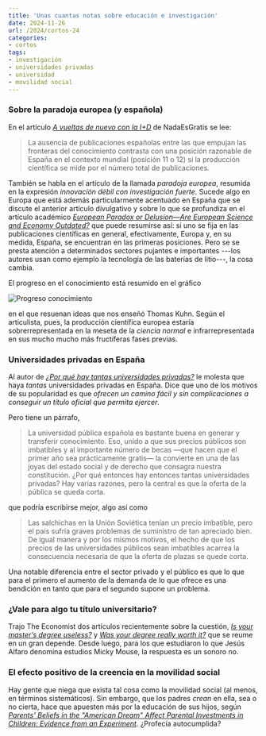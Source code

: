 ```yaml
---
title: 'Unas cuantas notas sobre educación e investigación'
date: 2024-11-26
url: /2024/cortos-24
categories:
- cortos
tags:
- investigación
- universidades privadas
- universidad
- movilidad social
---
```


### Sobre la paradoja europea (y española)

En el artículo [_A vueltas de nuevo con la I+D_](https://nadaesgratis.es/admin/a-vueltas-de-nuevo-con-la-id) de NadaEsGratis se lee:

> La ausencia de publicaciones españolas entre las que empujan las fronteras del conocimiento contrasta con una posición razonable de España en el contexto mundial (posición 11 o 12) si la producción científica se mide por el número total de publicaciones.

También se habla en el artículo de la llamada _paradoja europea_, resumida en la expresión _innovación débil con investigación fuerte_. Sucede algo en Europa que está además particularmente acentuado en España que se discute el anterior artículo divulgativo y sobre lo que se profundiza en el artículo académico [_European Paradox or Delusion—Are European Science and Economy Outdated?_](https://academic.oup.com/spp/article-abstract/45/1/14/3788009) que puede resumirse así: si uno se fija en las publicaciones científicas en general, efectivamente, Europa y, en su medida, España, se encuentran en las primeras posiciones. Pero se se presta atención a determinados sectores pujantes e importantes ---los autores usan como ejemplo la tecnología de las baterías de litio---, la cosa cambia.

El progreso en el conocimiento está resumido en el gráfico

![Progreso conocimiento](/images/progreso_conocimiento.jpg#center)

en el que resuenan ideas que nos enseñó Thomas Kuhn. Según el articulista, pues, la producción científica europea estaría sobrerrepresentada en la meseta de la _ciencia normal_ e infrarrepresentada en sus mucho mucho más fructíferas fases previas.

### Universidades privadas en España

Al autor de [_¿Por qué hay tantas universidades privadas?_](https://elpais.com/educacion/2024-11-20/por-que-hay-tantas-universidades-privadas.html) le molesta que haya _tantas_ universidades privadas en España. Dice que uno de los motivos de su popularidad es que _ofrecen un camino fácil y sin complicaciones a conseguir un título oficial que permita ejercer_.

Pero tiene un párrafo,

> La universidad pública española es bastante buena en generar y transferir conocimiento. Eso, unido a que sus precios públicos son imbatibles y al importante número de becas —que hacen que el primer año sea prácticamente gratis— la convierte en una de las joyas del estado social y de derecho que consagra nuestra constitución. ¿Por qué entonces hay entonces tantas universidades privadas? Hay varias razones, pero la central es que la oferta de la pública se queda corta.

que podría escribirse mejor, algo así como

> Las salchichas en la Unión Soviética tenían un precio imbatible, pero el país sufría graves problemas de suministro de tan apreciado bien. De igual manera y por los mismos motivos, el hecho de que los precios de las universidades públicos sean imbatibles acarrea la consecuencia necesaria de que la oferta de plazas se quede corta.

Una notable diferencia entre el sector privado y el público es que lo que para el primero el aumento de la demanda de lo que ofrece es una bendición en tanto que para el segundo supone un problema.


### ¿Vale para algo tu título universitario?

Trajo The Economist dos artículos recientemente sobre la cuestión, [_Is your master’s degree useless?_](https://www.economist.com/international/2024/11/18/is-your-masters-degree-useless) y [_Was your degree really worth it?_](https://www.economist.com/international/2023/04/03/was-your-degree-really-worth-it) que se reume en un gran depende. Desde luego, para los que estudiaron lo que Jesús Alfaro denomina estudios Micky Mouse, la respuesta es un sonoro no.


### El efecto positivo de la creencia en la movilidad social

Hay gente que niega que exista tal cosa como la movilidad social (al menos, en términos sistemáticos). Sin embargo, que los padres _crean_ en ella, sea o no cierta, hace que apuesten más por la educación de sus hijos, según [_Parents' Beliefs in the "American Dream" Affect Parental Investments in Children: Evidence from an Experiment_](https://papers.ssrn.com/sol3/papers.cfm?abstract_id=4968889). ¿Profecía autocumplida?